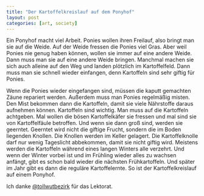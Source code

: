 ```yaml
---
title: "Der Kartoffelkreislauf auf dem Ponyhof"
layout: post
categories: [art, society]
---
```

Ein Ponyhof macht viel Arbeit. Ponies wollen ihren Freilauf, also bringt man sie auf die Weide. Auf der Weide fressen die Ponies viel Gras. Aber weil Ponies nie genug haben können, wollen sie immer auf eine andere Weide. Dann muss man sie auf eine andere Weide bringen. Manchmal machen sie sich auch alleine auf den Weg und landen plötzlich im Kartoffelfeld. Dann muss man sie schnell wieder einfangen, denn Kartoffeln sind sehr giftig für Ponies.


Wenn die Ponies wieder eingefangen sind, müssen die kaputt gemachten Zäune repariert werden. Außerdem muss man Ponies regelmäßig misten. Den Mist bekommen dann die Kartoffeln, damit sie viele Nährstoffe daraus aufnehmen können.
Kartoffeln sind wichtig. Man muss auf die Kartoffeln achtgeben. Mal wollen die bösen Kartoffelkäfer sie fressen und mal sind sie von Kartoffelfäule betroffen. Und wenn sie dann groß sind, werden sie geerntet.
Geerntet wird nicht die giftige Frucht, sondern die im Boden liegenden Knollen. Die Knollen werden im Keller gelagert. Die Kartoffelknolle darf nur wenig Tageslicht abbekommen, damit sie nicht giftig wird. Meistens werden die Kartoffeln während eines langen Winters alle verzehrt.
Und wenn der Winter vorbei ist und im Frühling wieder alles zu wachsen anfängt, gibt es schon bald wieder die nächsten Frühkartoffeln. Und später im Jahr gibt es dann die reguläre Kartoffelernte.
So ist der Kartoffelkreislauf auf einem Ponyhof.

Ich danke <a href="https://twitter.com/tollwutbezirk">@tollwutbezirk</a> für das Lektorat.
